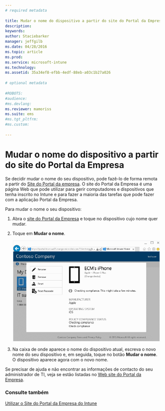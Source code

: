 ```yaml
---
# required metadata

title: Mudar o nome do dispositivo a partir do site do Portal da Empresa | Microsoft Intune
description:
keywords:
author: Staciebarker
manager: jeffgilb
ms.date: 04/28/2016
ms.topic: article
ms.prod:
ms.service: microsoft-intune
ms.technology:
ms.assetid: 35a34ef8-efbb-4edf-88eb-a03c1b27a026

# optional metadata

#ROBOTS:
#audience:
#ms.devlang:
ms.reviewer: mamoriss
ms.suite: ems
#ms.tgt_pltfrm:
#ms.custom:

---
```



# Mudar o nome do dispositivo a partir do site do Portal da Empresa

Se decidir mudar o nome do seu dispositivo, pode fazê-lo de forma remota a partir do [Site do Portal da empresa](http://portal.manage.microsoft.com). O site do Portal da Empresa é uma página Web que pode utilizar para gerir computadores e dispositivos que tenha inscrito no Intune e para fazer a maioria das tarefas que pode fazer com a aplicação Portal da Empresa.

Para mudar o nome o seu dispositivo:

1.  Abra o [site do Portal da Empresa](http://portal.manage.microsoft.com) e toque no dispositivo cujo nome quer mudar.

2.  Toque em **Mudar o nome**.

    ![rename-device](./media/iwp-1-tap-reset-passcode.png)

3.  Na caixa de onde aparece o nome do dispositivo atual, escreva o novo nome do seu dispositivo e, em seguida, toque no botão **Mudar o nome**. O dispositivo aparece agora com o novo nome.

Se precisar de ajuda e não encontrar as informações de contacto do seu administrador de TI, veja se estão listadas no [Web site do Portal da Empresa](http://portal.manage.microsoft.com).

### Consulte também
[Utilizar o Site do Portal da Empresa do Intune](using-the-intune-company-portal-website.md)

<!--HONumber=Jun16_HO1-->



